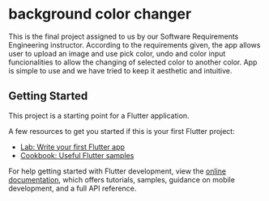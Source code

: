 # background color changer

This is the final project assigned to us by our Software Requirements Engineering instructor. According to the requirements given, the app allows user to upload an image and use pick color, undo and color input funcionalities to allow the changing of selected color to another color. 
App is simple to use and we have tried to keep it aesthetic and intuitive.

## Getting Started

This project is a starting point for a Flutter application.

A few resources to get you started if this is your first Flutter project:

- [Lab: Write your first Flutter app](https://docs.flutter.dev/get-started/codelab)
- [Cookbook: Useful Flutter samples](https://docs.flutter.dev/cookbook)

For help getting started with Flutter development, view the
[online documentation](https://docs.flutter.dev/), which offers tutorials,
samples, guidance on mobile development, and a full API reference.
